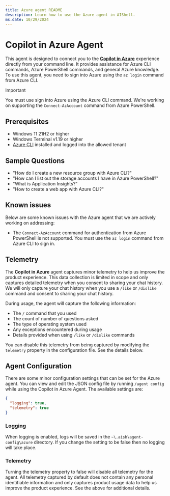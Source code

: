 ```yaml
---
title: Azure agent README
description: Learn how to use the Azure agent in AIShell.
ms.date: 10/29/2024
---
```

# Copilot in Azure Agent

This agent is designed to connect you to the [**Copilot in Azure**][02] experience directly from
your command line. It provides assistance for Azure CLI commands, Azure PowerShell commands, and
general Azure knowledge. To use this agent, you need to sign into Azure using the `az login` command
from Azure CLI.

> [!IMPORTANT]
> You must use sign into Azure using the Azure CLI command. We're working on supporting the
> `Connect-AzAccount` command from Azure PowerShell.

## Prerequisites

- Windows 11 21H2 or higher
- Windows Terminal v1.19  or higher
- [Azure CLI][01] installed and logged into the allowed tenant

## Sample Questions

- "How do I create a new resource group with Azure CLI?"
- "How can I list out the storage accounts I have in Azure PowerShell?"
- "What is Application Insights?"
- "How to create a web app with Azure CLI?"

## Known issues

Below are some known issues with the Azure agent that we are actively working on addressing:

- The `Connect-AzAccount` command for authentication from Azure PowerShell is not supported. You must use the `az login`
  command from Azure CLI to sign in.

## Telemetry

The **Copilot in Azure** agent captures minor telemetry to help us improve the product experience.
This data collection is limited in scope and only captures detailed telemetry when you consent to
sharing your chat history. We will only capture your chat history when you use a `/like` or
`/dislike` command and consent to sharing your chat history.

During usage, the agent will capture the following information:
- The `/` command that you used
- The count of number of questions asked
- The type of operating system used
- Any exceptions encountered during usage
- Details provided when using `/like` or `/dislike` commands

You can disable this telemetry from being captured by modifying the `telemetry` property in the
configuration file. See the details below.

## Agent Configuration

There are some minor configuration settings that can be set for the Azure agent. You can view and
edit the JSON config file by running `/agent config` while using the Copilot in Azure Agent. The
available settings are:

```json
{
  "logging": true,
  "telemetry": true
}
```
### Logging
When logging is enabled, logs will be saved in the `~\.aish\agent-config\azure` directory. If you
change the setting to be false then no logging will take place.

### Telemetry
Turning the telemetry property to false will disable all telemetry for the agent. All telemetry
captured by default does not contain any personal identifiable information and only captures product
usage data to help us improve the product experience. See the above for additional details.

<!-- link references -->
[01]: /cli/azure/install-azure-cli
[02]: https://azure.microsoft.com/products/copilot

